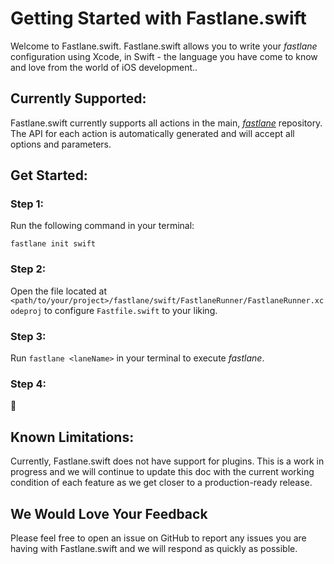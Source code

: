 # Getting Started with Fastlane.swift

Welcome to Fastlane.swift. Fastlane.swift allows you to write your _fastlane_ configuration using Xcode, in Swift - the language you have come to know and love from the world of iOS development..

## Currently Supported:

Fastlane.swift currently supports all actions in the main, [_fastlane_](https://github.com/fastlane/fastlane) repository. The API for each action is automatically generated and will accept all options and parameters.

## Get Started:

### Step 1:

Run the following command in your terminal:

```
fastlane init swift
```

### Step 2:

Open the file located at `<path/to/your/project>/fastlane/swift/FastlaneRunner/FastlaneRunner.xcodeproj` to configure `Fastfile.swift` to your liking.

### Step 3:

Run `fastlane <laneName>` in your terminal to execute _fastlane_.

### Step 4:

🎉



## Known Limitations:

Currently, Fastlane.swift does not have support for plugins. This is a work in progress and we will continue to update this doc with the current working condition of each feature as we get closer to a production-ready release.

## We Would Love Your Feedback

Please feel free to open an issue on GitHub to report any issues you are having with Fastlane.swift and we will respond as quickly as possible.